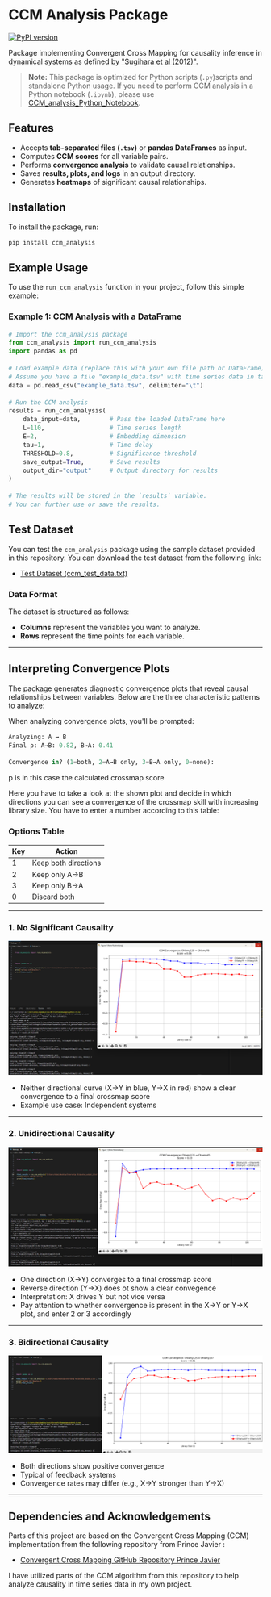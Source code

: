 # CCM Analysis Package
[![PyPI version](https://img.shields.io/pypi/v/ccm-analysis.svg)](https://pypi.org/project/ccm-analysis/)

Package implementing Convergent Cross Mapping for causality inference in dynamical systems as defined by ["Sugihara et al (2012)"](https://www.science.org/doi/10.1126/science.1227079).
> **Note:** This package is optimized for Python scripts (`.py`)scripts and standalone Python usage. If you need to perform CCM analysis in a Python notebook (`.ipynb`), please use [CCM_analysis_Python_Notebook](https://github.com/chaseU2/CCM_analysis_Python_Notebook).


## Features
- Accepts **tab-separated files (`.tsv`)** or **pandas DataFrames** as input.
- Computes **CCM scores** for all variable pairs.
- Performs **convergence analysis** to validate causal relationships.
- Saves **results, plots, and logs** in an output directory.
- Generates **heatmaps** of significant causal relationships.

## Installation
To install the package, run:

```bash
pip install ccm_analysis
```

## Example Usage

To use the `run_ccm_analysis` function in your project, follow this simple example:

### Example 1: CCM Analysis with a DataFrame

```python
# Import the ccm_analysis package
from ccm_analysis import run_ccm_analysis
import pandas as pd

# Load example data (replace this with your own file path or DataFrame)
# Assume you have a file "example_data.tsv" with time series data in tab-separated format
data = pd.read_csv("example_data.tsv", delimiter="\t")

# Run the CCM analysis
results = run_ccm_analysis(
    data_input=data,        # Pass the loaded DataFrame here
    L=110,                  # Time series length
    E=2,                    # Embedding dimension
    tau=1,                  # Time delay
    THRESHOLD=0.8,          # Significance threshold
    save_output=True,       # Save results
    output_dir="output"     # Output directory for results
)

# The results will be stored in the `results` variable.
# You can further use or save the results.

```

## Test Dataset

You can test the `ccm_analysis` package using the sample dataset provided in this repository. You can download the test dataset from the following link:

- [Test Dataset (ccm_test_data.txt)](https://github.com/chaseU2/ccm-analysis-tool/blob/master/ccm_test_data.txt)

### Data Format

The dataset is structured as follows:

- **Columns** represent the variables you want to analyze.
- **Rows** represent the time points for each variable.


---

## Interpreting Convergence Plots

The package generates diagnostic convergence plots that reveal causal relationships between variables. Below are the three characteristic patterns to analyze:


When analyzing convergence plots, you'll be prompted:

```python
Analyzing: A ↔ B
Final ρ: A→B: 0.82, B→A: 0.41

Convergence in? (1=both, 2=A→B only, 3=B→A only, 0=none): 
```
p is in this case the calculated crossmap score 


Here you have to take a look at the shown plot and decide in which directions you can see a convergence of the crossmap skill with increasing library size.
You have to enter a number according to this table:

### Options Table
| Key | Action                  |
|-----|-------------------------|
| 1   | Keep both directions    |
| 2   | Keep only A→B           |
| 3   | Keep only B→A           |
| 0   | Discard both            |

---

### 1. No Significant Causality

![No Causal Relationship](https://raw.githubusercontent.com/chaseU2/CCM_analysis_Python/main/ccm_analysis/Screenshot%204.png)

- Neither directional curve (X→Y in blue, Y→X in red) show a clear convergence to a final crossmap score
- Example use case: Independent systems

---

### 2. Unidirectional Causality
![Unidirectional Causality](https://raw.githubusercontent.com/chaseU2/CCM_analysis_Python/main/ccm_analysis/Screenshot%203.png)

- One direction (X→Y) converges to a final crossmap score
- Reverse direction (Y→X) does ot show a clear convegence
- Interpretation: X drives Y but not vice versa
- Pay attention to whether convergence is present in the X→Y or Y→X plot, and enter 2 or 3 accordingly

---

### 3. Bidirectional Causality
![Bidirectional Causality](https://raw.githubusercontent.com/chaseU2/CCM_analysis_Python/main/ccm_analysis/Screenshot%202.png)

- Both directions show positive convergence
- Typical of feedback systems
- Convergence rates may differ (e.g., X→Y stronger than Y→X)


---

## Dependencies and Acknowledgements

Parts of this project are based on the Convergent Cross Mapping (CCM) implementation from the following repository from Prince Javier :

- [Convergent Cross Mapping GitHub Repository Prince Javier ](https://github.com/PrinceJavier/causal_ccm.git)

I have utilized parts of the CCM algorithm from this repository to help analyze causality in time series data in my own project.
